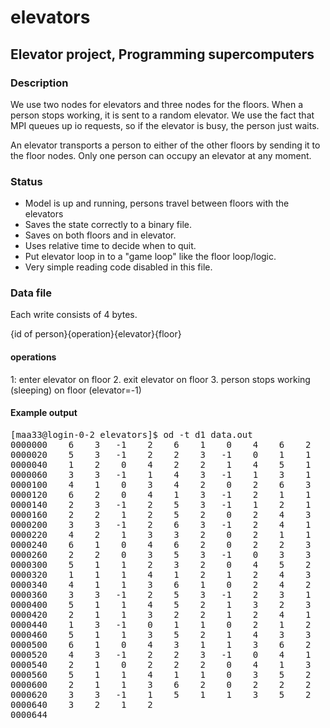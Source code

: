 <h1>elevators</h1>
<h2>Elevator project, Programming supercomputers</h2>

<h3>Description</h3>
We use two nodes for elevators and three nodes for the floors. When a person stops working, it is sent to a random elevator. 
We use the fact that MPI queues up io requests, so if the elevator is busy, the person just waits.

An elevator transports a person to either of the other floors by sending it to the floor nodes. Only one person can occupy an 
elevator at any moment.


<h3>Status</h3>
<ul>
<li>Model is up and running, persons travel between floors with the elevators</li>
<li>Saves the state correctly to a binary file.</li>
<li>Saves on both floors and in elevator.</li>
<li>Uses relative time to decide when to quit.</li>
<li>Put elevator loop in to a "game loop" like the floor loop/logic. </li>
<li>Very simple reading code disabled in this file.</li>
</ul>


<h3>Data file</h3>
Each write consists of 4 bytes.

{id of person}{operation}{elevator}{floor}

<h4>operations</h4>
1: enter elevator on floor
2. exit elevator on floor
3. person stops working (sleeping) on floor  (elevator=-1)

<h4>Example output</h4>
<pre>
[maa33@login-0-2 elevators]$ od -t d1 data.out 
0000000    6    3   -1    2    6    1    0    4    6    2    0    3    1    3   -1    0  
0000020    5    3   -1    2    2    3   -1    0    1    1    0    2    2    1    1    2  
0000040    1    2    0    4    2    2    1    4    5    1    1    4    5    2    1    3  
0000060    3    3   -1    1    4    3   -1    1    3    1    0    3    3    2    0    4  
0000100    4    1    0    3    4    2    0    2    6    3   -1    1    6    1    0    3  
0000120    6    2    0    4    1    3   -1    2    1    1    1    4    1    2    1    2  
0000140    2    3   -1    2    5    3   -1    1    2    1    1    4    5    1    0    3  
0000160    2    2    1    2    5    2    0    2    4    3   -1    0    1    3   -1    0  
0000200    3    3   -1    2    6    3   -1    2    4    1    1    2    3    1    0    4  
0000220    4    2    1    3    3    2    0    2    1    1    0    2    1    2    0    4
0000240    6    1    0    4    6    2    0    2    2    3   -1    0    2    1    0    2
0000260    2    2    0    3    5    3   -1    0    3    3   -1    0    3    1    0    2
0000300    5    1    1    2    3    2    0    4    5    2    1    4    1    3   -1    2
0000320    1    1    1    4    1    2    1    2    4    3   -1    1    6    3   -1    0
0000340    4    1    1    3    6    1    0    2    4    2    1    2    6    2    0    4
0000360    3    3   -1    2    5    3   -1    2    3    1    1    4    3    2    1    3
0000400    5    1    1    4    5    2    1    3    2    3   -1    1    4    3   -1    0
0000420    2    1    1    3    2    2    1    2    4    1    1    2    4    2    1    4
0000440    1    3   -1    0    1    1    0    2    1    2    0    3    5    3   -1    1
0000460    5    1    1    3    5    2    1    4    3    3   -1    1    6    3   -1    2
0000500    6    1    0    4    3    1    1    3    6    2    0    3    3    2    1    2
0000520    4    3   -1    2    2    3   -1    0    4    1    0    4    4    2    0    2
0000540    2    1    0    2    2    2    0    4    1    3   -1    1    5    3   -1    2
0000560    5    1    1    4    1    1    0    3    5    2    1    2    1    2    0    4
0000600    2    1    1    3    6    2    0    2    2    2    1    2    5    3   -1    1
0000620    3    3   -1    1    5    1    1    3    5    2    1    4    3    1    1    3
0000640    3    2    1    2
0000644
</pre>
